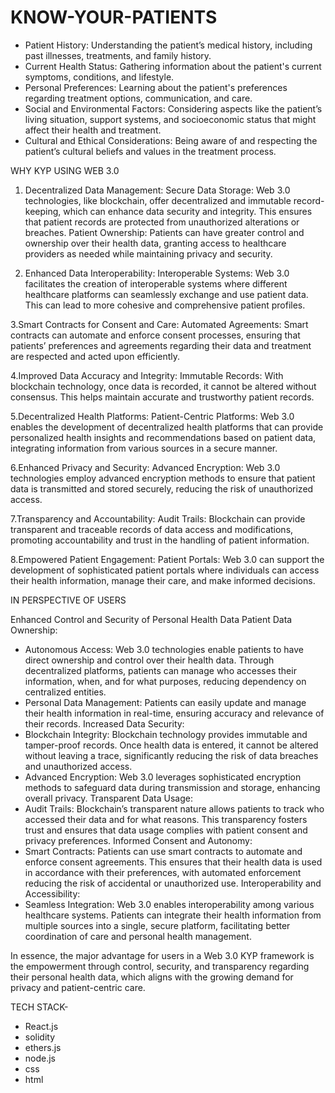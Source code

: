 # KNOW-YOUR-PATIENTS

* Patient History: Understanding the patient’s medical history, including past illnesses, treatments, and family history.
* Current Health Status: Gathering information about the patient's current symptoms, conditions, and lifestyle.
* Personal Preferences: Learning about the patient's preferences regarding treatment options, communication, and care.
* Social and Environmental Factors: Considering aspects like the patient’s living situation, support systems, and socioeconomic status that might affect their health and treatment.
* Cultural and Ethical Considerations: Being aware of and respecting the patient’s cultural beliefs and values in the treatment process.


WHY KYP USING WEB 3.0
1. Decentralized Data Management:
Secure Data Storage: Web 3.0 technologies, like blockchain, offer decentralized and immutable record-keeping, which can enhance data security and integrity. This ensures that patient records                       are protected from unauthorized alterations or breaches.
Patient Ownership: Patients can have greater control and ownership over their health data, granting access to healthcare providers as needed while maintaining privacy and security.

2. Enhanced Data Interoperability:
Interoperable Systems: Web 3.0 facilitates the creation of interoperable systems where different healthcare platforms can seamlessly exchange and use patient data. This can lead to more cohesive and               comprehensive patient profiles.

3.Smart Contracts for Consent and Care:
Automated Agreements: Smart contracts can automate and enforce consent processes, ensuring that patients’ preferences and agreements regarding their data and treatment are respected and                            acted upon efficiently.

4.Improved Data Accuracy and Integrity:
Immutable Records: With blockchain technology, once data is recorded, it cannot be altered without consensus. This helps maintain accurate and trustworthy patient records.

5.Decentralized Health Platforms:
Patient-Centric Platforms: Web 3.0 enables the development of decentralized health platforms that can provide personalized health insights and recommendations based on patient data, integrating                    information from various sources in a secure manner.

6.Enhanced Privacy and Security:
Advanced Encryption: Web 3.0 technologies employ advanced encryption methods to ensure that patient data is transmitted and stored securely, reducing the risk of unauthorized access.

7.Transparency and Accountability:
Audit Trails: Blockchain can provide transparent and traceable records of data access and modifications, promoting accountability and trust in the handling of patient information.

8.Empowered Patient Engagement:
Patient Portals: Web 3.0 can support the development of sophisticated patient portals where individuals can access their health information, manage their care, and make informed decisions.


IN PERSPECTIVE OF USERS

Enhanced Control and Security of Personal Health Data
 Patient Data Ownership:
*  Autonomous Access: Web 3.0 technologies enable patients to have direct ownership and control over their health data. Through decentralized platforms, patients can manage who accesses their                         information, when, and for what purposes, reducing dependency on centralized entities.
*  Personal Data Management: Patients can easily update and manage their health information in real-time, ensuring accuracy and relevance of their records.
 Increased Data Security:
*  Blockchain Integrity: Blockchain technology provides immutable and tamper-proof records. Once health data is entered, it cannot be altered without leaving a trace, significantly reducing the risk                                         of data breaches and unauthorized access.
*  Advanced Encryption: Web 3.0 leverages sophisticated encryption methods to safeguard data during transmission and storage, enhancing overall privacy.
 Transparent Data Usage:
*  Audit Trails: Blockchain’s transparent nature allows patients to track who accessed their data and for what reasons. This transparency fosters trust and ensures that data usage complies with                                     patient consent and privacy preferences.
 Informed Consent and Autonomy:
* Smart Contracts: Patients can use smart contracts to automate and enforce consent agreements. This ensures that their health data is used in accordance with their preferences, with automated                                         enforcement reducing the risk of accidental or unauthorized use.
Interoperability and Accessibility:
* Seamless Integration: Web 3.0 enables interoperability among various healthcare systems. Patients can integrate their health information from multiple sources into a single, secure platform,                                             facilitating better coordination of care and personal health management.
              
In essence, the major advantage for users in a Web 3.0 KYP framework is the empowerment through control, security, and transparency regarding their personal health data, which aligns with the growing demand for privacy and patient-centric care.


TECH STACK-
* React.js
* solidity
* ethers.js
* node.js
* css
* html
